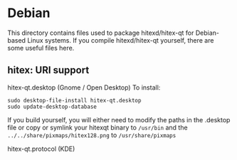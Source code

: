 
Debian
====================
This directory contains files used to package hitexd/hitex-qt
for Debian-based Linux systems. If you compile hitexd/hitex-qt yourself, there are some useful files here.

## hitex: URI support ##


hitex-qt.desktop  (Gnome / Open Desktop)
To install:

	sudo desktop-file-install hitex-qt.desktop
	sudo update-desktop-database

If you build yourself, you will either need to modify the paths in
the .desktop file or copy or symlink your hitexqt binary to `/usr/bin`
and the `../../share/pixmaps/hitex128.png` to `/usr/share/pixmaps`

hitex-qt.protocol (KDE)

